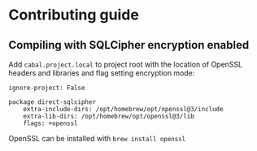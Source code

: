 # Contributing guide

## Compiling with SQLCipher encryption enabled

Add `cabal.project.local` to project root with the location of OpenSSL headers and libraries and flag setting encryption mode:

```
ignore-project: False

package direct-sqlcipher
    extra-include-dirs: /opt/homebrew/opt/openssl@3/include
    extra-lib-dirs: /opt/homebrew/opt/openssl@3/lib
    flags: +openssl
```

OpenSSL can be installed with `brew install openssl`
